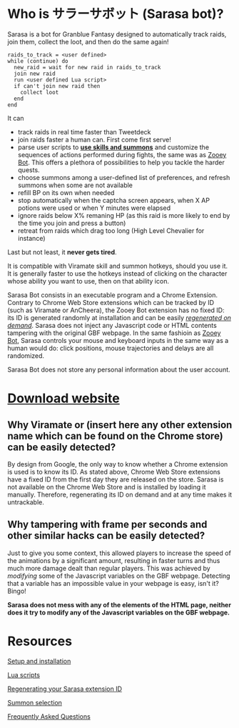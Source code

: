# Who is サラーサボット (Sarasa bot)?

Sarasa is a bot for Granblue Fantasy designed to automatically track raids, join them, collect the loot, and then do the same again!
```
raids_to_track = <user defined>
while (continue) do
  new_raid = wait for new raid in raids_to_track
  join new raid
  run <user defined Lua script>  
  if can't join new raid then
    collect loot
  end
end
```

It can
- track raids in real time faster than Tweetdeck
- join raids faster a human can. First come first serve!
- parse user scripts to **[use skills and summons](https://www.youtube.com/watch?v=SwWNsTNXWSc)** and customize the sequences of actions performed during fights, the same was as [Zooey Bot](https://github.com/Masuzu/ZooeyBot). This offers a plethora of possibilities to help you tackle the harder quests.
- choose summons among a user-defined list of preferences, and refresh summons when some are not available
- refill BP on its own when needed
- stop automatically when the captcha screen appears, when X AP potions were used or when Y minutes were elapsed
- ignore raids below X% remaning HP (as this raid is more likely to end by the time you join and press a button)
- retreat from raids which drag too long (High Level Chevalier for instance)

Last but not least, it **never gets tired**.

It is compatible with Viramate skill and summon hotkeys, should you use it. It is generally faster to use the hotkeys instead of clicking on the character whose ability you want to use, then on that ability icon.

Sarasa Bot consists in an executable program and a Chrome Extension. Contrary to Chrome Web Store extensions which can be tracked by ID (such as Viramate or AnCheera), the Zooey Bot extension has no fixed ID: its ID is generated randomly at installation and can be easily *[regenerated on demand](https://github.com/Masuzu/ZooeyBot/wiki/Regenerating-your-Zooey-extension-ID)*. Sarasa does not inject any Javascript code or HTML contents tampering with the original GBF webpage. In the same fashioin as [Zooey Bot](https://github.com/Masuzu/ZooeyBot), Sarasa controls your mouse and keyboard inputs in the same way as a human would do: click positions, mouse trajectories and delays are all randomized.

Sarasa Bot does not store any personal information about the user account.


# [Download website](https://poker-bot.azurewebsites.net/SarasaBot/en/Home)

## Why Viramate or (insert here any other extension name which can be found on the Chrome store) can be easily detected?

By design from Google, the only way to know whether a Chrome extension is used is to know its ID. As stated above, Chrome Web Store extensions have a fixed ID from the first day they are released on the store. Sarasa is not available on the Chrome Web Store and is installed by loading it manually. Therefore, regenerating its ID on demand and at any time makes it untrackable.

## Why tampering with frame per seconds and other similar hacks can be easily detected?

Just to give you some context, this allowed players to increase the speed of the animations by a significant amount, resulting in faster turns and thus much more damage dealt than regular players. This was achieved by *modifying* some of the Javascript variables on the GBF webpage. Detecting that a variable has an impossible value in your webpage is easy, isn't it? Bingo!

**Sarasa does not mess with any of the elements of the HTML page, neither does it try to modify any of the Javascript variables on the GBF webpage.**

# Resources

[Setup and installation](https://github.com/Masuzu/SarasaBot/wiki/Setup-and-installation)

[Lua scripts](https://github.com/Masuzu/ZooeyBot/wiki/Lua-scripts)

[Regenerating your Sarasa extension ID](https://github.com/Masuzu/ZooeyBot/wiki/Regenerating-your-Zooey-extension-ID)

[Summon selection]()

[Frequently Asked Questions](https://github.com/Masuzu/ZooeyBot/wiki/FAQ)
